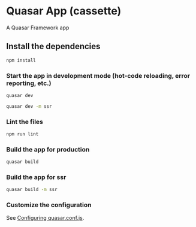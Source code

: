 # Quasar App (cassette)

A Quasar Framework app

## Install the dependencies
```bash
npm install
```

### Start the app in development mode (hot-code reloading, error reporting, etc.)
```bash
quasar dev

quasar dev -m ssr
```

### Lint the files
```bash
npm run lint
```

### Build the app for production
```bash
quasar build
```
### Build the app for ssr
```bash
quasar build -m ssr
```


### Customize the configuration
See [Configuring quasar.conf.js](https://quasar.dev/quasar-cli/quasar-conf-js).
